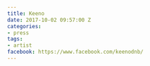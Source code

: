 ```yaml
---
title: Keeno
date: 2017-10-02 09:57:00 Z
categories:
- press
tags:
- artist
facebook: https://www.facebook.com/keenodnb/
---
```


